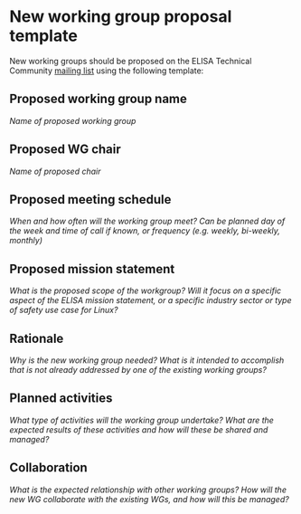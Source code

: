 # New working group proposal template

New working groups should be proposed on the ELISA Technical Community
[mailing list](https://lists.elisa.tech/g/devel) using the following template:

Proposed working group name
---------------------------

*Name of proposed working group*

Proposed WG chair
-----------------

*Name of proposed chair*

Proposed meeting schedule
-------------------------

*When and how often will the working group meet? Can be planned day of the week
and time of call if known, or frequency (e.g. weekly, bi-weekly, monthly)*

Proposed mission statement
--------------------------

*What is the proposed scope of the workgroup? Will it focus on a specific aspect
of the ELISA mission statement, or a specific industry sector or type of safety
use case for Linux?*

Rationale
---------

*Why is the new working group needed? What is it intended to accomplish that is
not already addressed by one of the existing working groups?*

Planned activities
------------------

*What type of activities will the working group undertake? What are the expected
results of these activities and how will these be shared and managed?*

Collaboration
-------------

*What is the expected relationship with other working groups? How will the new
WG collaborate with the existing WGs, and how will this be managed?*

